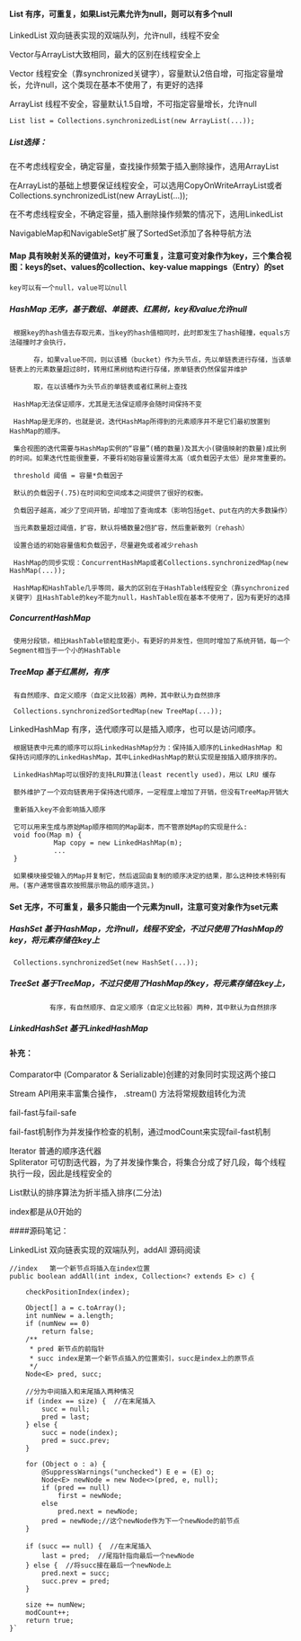 
#### List 有序，可重复，如果List元素允许为null，则可以有多个null

LinkedList 双向链表实现的双端队列，允许null，线程不安全

Vector与ArrayList大致相同，最大的区别在线程安全上

Vector     线程安全（靠synchronized关键字），容量默认2倍自增，可指定容量增长，允许null，这个类现在基本不使用了，有更好的选择

ArrayList  线程不安全，容量默认1.5自增，不可指定容量增长，允许null

`List list = Collections.synchronizedList(new ArrayList(...)); `

##### List选择：

在不考虑线程安全，确定容量，查找操作频繁于插入删除操作，选用ArrayList

在ArrayList的基础上想要保证线程安全，可以选用CopyOnWriteArrayList或者Collections.synchronizedList(new ArrayList(...));

在不考虑线程安全，不确定容量，插入删除操作频繁的情况下，选用LinkedList


NavigableMap和NavigableSet扩展了SortedSet添加了各种导航方法

#### Map 具有映射关系的键值对，key不可重复，注意可变对象作为key，三个集合视图：keys的set、values的collection、key-value mappings（Entry）的set

    key可以有一个null，value可以null

##### HashMap  无序，基于数组、单链表、红黑树，key和value允许null

     根据key的hash值去存取元素，当key的hash值相同时，此时即发生了hash碰撞，equals方法碰撞时才会执行，
          
          存，如果value不同，则以该桶（bucket）作为头节点，先以单链表进行存储，当该单链表上的元素数量超过8时，转用红黑树结构进行存储，原单链表仍然保留并维护
          
          取，在以该桶作为头节点的单链表或者红黑树上查找

     HashMap无法保证顺序，尤其是无法保证顺序会随时间保持不变
     
     HashMap是无序的，也就是说，迭代HashMap所得到的元素顺序并不是它们最初放置到HashMap的顺序。
     
     集合视图的迭代需要与HashMap实例的“容量”(桶的数量)及其大小(键值映射的数量)成比例的时间。如果迭代性能很重要，不要将初始容量设置得太高（或负载因子太低）是非常重要的。
     
     threshold 阈值 = 容量*负载因子
     
     默认的负载因子(.75)在时间和空间成本之间提供了很好的权衡。
     
     负载因子越高，减少了空间开销，却增加了查询成本（影响包括get、put在内的大多数操作）
     
     当元素数量超过阈值，扩容，默认将桶数量2倍扩容，然后重新散列（rehash）
     
     设置合适的初始容量值和负载因子，尽量避免或者减少rehash
     
     HashMap的同步实现：ConcurrentHashMap或者Collections.synchronizedMap(new HashMap(...)); 
     
     HashMap和HashTable几乎等同，最大的区别在于HashTable线程安全（靠synchronized关键字）且HashTable的key不能为null，HashTable现在基本不使用了，因为有更好的选择

##### ConcurrentHashMap  
     使用分段锁，相比HashTable锁粒度更小，有更好的并发性，但同时增加了系统开销，每一个Segment相当于一个小的HashTable

##### TreeMap 基于红黑树，有序
     
     有自然顺序、自定义顺序（自定义比较器）两种，其中默认为自然排序
     
     Collections.synchronizedSortedMap(new TreeMap(...));
     
LinkedHashMap 有序，迭代顺序可以是插入顺序，也可以是访问顺序。

     根据链表中元素的顺序可以将LinkedHashMap分为：保持插入顺序的LinkedHashMap 和 保持访问顺序的LinkedHashMap，其中LinkedHashMap的默认实现是按插入顺序排序的。
     
     LinkedHashMap可以很好的支持LRU算法(least recently used)，用以 LRU 缓存
     
     额外维护了一个双向链表用于保持迭代顺序，一定程度上增加了开销，但没有TreeMap开销大
     
     重新插入key不会影响插入顺序
     
     它可以用来生成与原始Map顺序相同的Map副本，而不管原始Map的实现是什么:
     void foo(Map m) {
               Map copy = new LinkedHashMap(m);
               ...
     }
           
     如果模块接受输入的Map并复制它，然后返回由复制的顺序决定的结果，那么这种技术特别有用。(客户通常很喜欢按照展示物品的顺序退货。)

#### Set 无序，不可重复，最多只能由一个元素为null，注意可变对象作为set元素

##### HashSet  基于HashMap，允许null，线程不安全，不过只使用了HashMap的key，将元素存储在key上
     Collections.synchronizedSet(new HashSet(...));
    
##### TreeSet  基于TreeMap，不过只使用了HashMap的key，将元素存储在key上，
              有序，有自然顺序、自定义顺序（自定义比较器）两种，其中默认为自然排序
    
##### LinkedHashSet  基于LinkedHashMap


#### 补充：

Comparator中    (Comparator & Serializable)创建的对象同时实现这两个接口

Stream API用来丰富集合操作， .stream() 方法将常规数组转化为流

fail-fast与fail-safe

fail-fast机制作为并发操作检查的机制，通过modCount来实现fail-fast机制

Iterator   普通的顺序迭代器<br>
Spliterator 可切割迭代器，为了并发操作集合，将集合分成了好几段，每个线程执行一段，因此是线程安全的

List默认的排序算法为折半插入排序(二分法)

index都是从0开始的

####源码笔记：

LinkedList  双向链表实现的双端队列，addAll 源码阅读

`//index   第一个新节点将插入在index位置`<br>
`public boolean addAll(int index, Collection<? extends E> c) {`
        
        checkPositionIndex(index);

        Object[] a = c.toArray();
        int numNew = a.length;
        if (numNew == 0)
            return false;
        /**
         * pred 新节点的前指针
         * succ index是第一个新节点插入的位置索引，succ是index上的原节点
         */
        Node<E> pred, succ;
        
        //分为中间插入和末尾插入两种情况
        if (index == size) {  //在末尾插入
            succ = null;
            pred = last;
        } else {
            succ = node(index);
            pred = succ.prev;
        }

        for (Object o : a) {
            @SuppressWarnings("unchecked") E e = (E) o;
            Node<E> newNode = new Node<>(pred, e, null);
            if (pred == null)
                first = newNode;
            else
                pred.next = newNode;
            pred = newNode;//这个newNode作为下一个newNode的前节点
        }

        if (succ == null) {  //在末尾插入
            last = pred;  //尾指针指向最后一个newNode
        } else {  //将succ接在最后一个newNode上
            pred.next = succ;
            succ.prev = pred;
        }

        size += numNew;
        modCount++;
        return true;
    }`